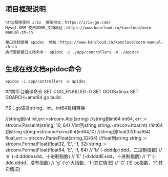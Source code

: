 ## 项目框架说明

    http框架使用 iris  框架地址：https://iris-go.com/
    Mysql ORM 使用XORM,文档地址：https://www.kancloud.cn/kancloud/xorm-manual-zh-cn

    接口文档使用 apidoc  地址：https://www.kancloud.cn/kancloud/xorm-manual-zh-cn
    执行更新接口文档命令： apidoc -i ./app/controllers -o ./apidoc
    
    
## 生成在线文档apidoc命令
    apidoc -i app/controllers -o apidoc

##跨平台编译命令
SET CGO_ENABLED=0
SET GOOS=linux
SET GOARCH=amd64
go build

PS：go语言string、int、int64互相转换

//string到int
int,err:=strconv.Atoi(string)
//string到int64
int64, err := strconv.ParseInt(string, 10, 64)
//int到string
string:=strconv.Itoa(int)
//int64到string
string:=strconv.FormatInt(int64,10)
//string到float32(float64)
float,err := strconv.ParseFloat(string,32/64)
//float到string
string := strconv.FormatFloat(float32, 'E', -1, 32)
string := strconv.FormatFloat(float64, 'E', -1, 64)
// 'b' (-ddddp±ddd，二进制指数)
// 'e' (-d.dddde±dd，十进制指数)
// 'E' (-d.ddddE±dd，十进制指数)
// 'f' (-ddd.dddd，没有指数)
// 'g' ('e':大指数，'f':其它情况)
// 'G' ('E':大指数，'f':其它情况)    